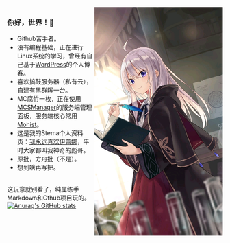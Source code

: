 <img align="right" src="https://github.com/superBIAO/superBIAO/blob/main/YLN.jpg?raw=true" width="300px">

### 你好，世界！👋

- Github苦手者。
- 没有编程基础，正在进行Linux系统的学习，曾经有自己基于[WordPress](https://cn.wordpress.org/)的个人博客。
- 喜欢搞鼓服务器（私有云），自建有黑群晖一台。
- MC腐竹一枚，正在使用[MCSManager](https://github.com/Suwings/MCSManager)的服务端管理面板，服务端核心常用[Mohist](https://github.com/MohistMC/Mohist)。
- 这是我的Stema个人资料页：[我永远喜欢伊蕾娜](https://steamcommunity.com/id/superBIAO/)，平时大家都叫我神奇的彪哥。
- 原批，方舟批（不是）。
- 想到啥再写把。



<br/>这玩意就别看了，纯属练手Markdown和Gthub项目玩的。
<br/>[![Anurag's GitHub stats](https://github-readme-stats.vercel.app/api?username=superBIAO&theme=calm)](https://github.com/anuraghazra/github-readme-stats)




<!---
superBIAO/superBIAO is a ✨ special ✨ repository because its `README.md` (this file) appears on your GitHub profile.
You can click the Preview link to take a look at your changes.
--->
